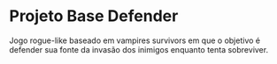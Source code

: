 # Projeto Base Defender

Jogo rogue-like baseado em vampires survivors em que o objetivo é defender sua fonte da invasão dos inimigos enquanto tenta sobreviver.

